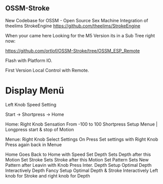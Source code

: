 ## OSSM-Stroke

New Codebase for OSSM - Open Source Sex Machine 
Integration of theelims StrokeEngine https://github.com/theelims/StrokeEngine

When your came here Looking for the M5 Version its in a Sub Tree right now: 

https://github.com/ortlof/OSSM-Stroke/tree/OSSM_ESP_Remote

Flash with Platform IO. 

First Version Local Control with Remote.

# Display Menü 

Left Knob Speed Setting

Start -> Shortpress -> Home 

Home:
Right Knob Sensation From -100 to 100
Shortpress Setup Menue  | Longpress start & stop of Motion

Menue:
Right Knob Select Settings
On Press Set settings with Right Knob Press again back in Menue

Home            Goes Back to Home with Speed
Set Depth       Sets Depth after this Motion
Set Stroke      Sets Stroke after this Motion
Set Pattern     Sets New Pattern after Leavin with Knob Press
Inter. Depth    Setup Optimal Depth Interactively 
Depth Fancy     Setup Optimal Depth & Stroke Interactively Left knob for Stroke and right knob for Depth